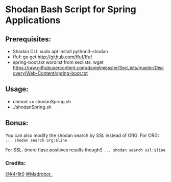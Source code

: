 # Shodan Bash Script for Spring Applications

## Prerequisites:
* Shodan CLI: sudo apt install python3-shodan
* ffuf: go get http://github.com/ffuf/ffuf
* spring-boot.txt wordlist from seclists: wget https://raw.githubusercontent.com/danielmiessler/SecLists/master/Discovery/Web-Content/spring-boot.txt

## Usage:
* chmod +x shodanSpring.sh
* ./shodanSpring.sh <redacted>
  
## Bonus:
You can also modify the shodan search by SSL instead of ORG.
For ORG:
`... shodan search org:$line`

For SSL: (more flase positives results though!)
`... shodan search ssl:$line`


### Credits:
[@K4r1it0](https://twitter.com/K4r1it0)
[@Madrobot_](https://twitter.com/Madrobot_)

